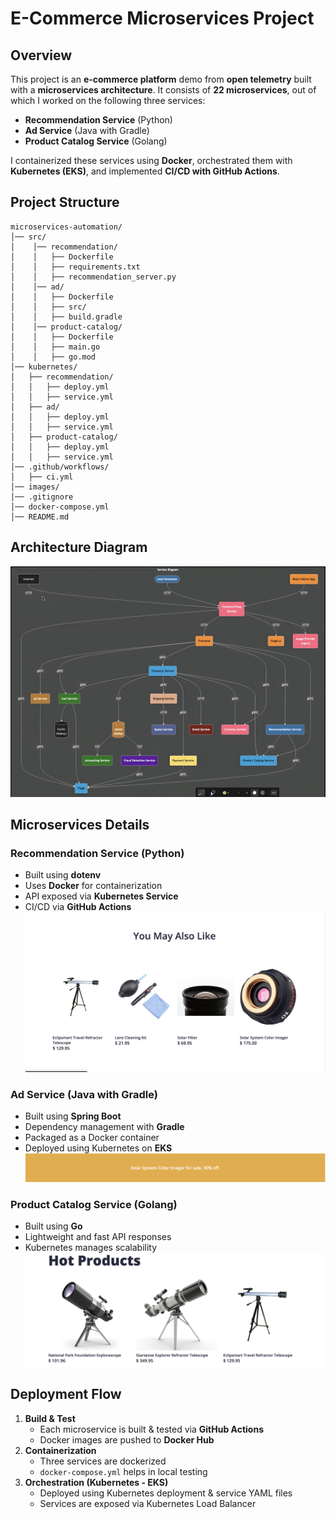 # E-Commerce Microservices Project

## Overview
This project is an **e-commerce platform** demo from **open telemetry** built with a **microservices architecture**. It consists of **22 microservices**, out of which I worked on the following three services:  
- **Recommendation Service** (Python)  
- **Ad Service** (Java with Gradle)  
- **Product Catalog Service** (Golang)  

I containerized these services using **Docker**, orchestrated them with **Kubernetes (EKS)**, and implemented **CI/CD with GitHub Actions**.

## Project Structure
```
microservices-automation/
│── src/      
│    │── recommendation/       
│    │   ├── Dockerfile                                    
│    │   ├── requirements.txt          
│    │   ├── recommendation_server.py                                      
│    │── ad/                   
│    │   ├── Dockerfile                
│    │   ├── src/                      
│    │   ├── build.gradle                               
│    │── product-catalog/      
│    │   ├── Dockerfile                
│    │   ├── main.go                   
│    │   ├── go.mod                    
│── kubernetes/                          
│   ├── recommendation/
│   │   ├── deploy.yml             
│   │   ├── service.yml
│   ├── ad/
│   │   ├── deploy.yml
│   │   ├── service.yml
│   ├── product-catalog/
│   │   ├── deploy.yml
│   │   ├── service.yml
│── .github/workflows/            
│   ├── ci.yml                    
│── images/                
│── .gitignore                
│── docker-compose.yml
│── README.md                     
```

## Architecture Diagram
![Architecture](images/micro-architecture.jpg)

## Microservices Details

### Recommendation Service (Python)
- Built using **dotenv**
- Uses **Docker** for containerization
- API exposed via **Kubernetes Service**
- CI/CD via **GitHub Actions**
![recommendations](images/recommendations.JPG)

### Ad Service (Java with Gradle)
- Built using **Spring Boot**
- Dependency management with **Gradle**
- Packaged as a Docker container
- Deployed using Kubernetes on **EKS**
![ad](images/add-service.jpeg)

### Product Catalog Service (Golang)
- Built using **Go**
- Lightweight and fast API responses
- Kubernetes manages scalability
![product-catalog](images/product-catalog.JPG)
## Deployment Flow
1. **Build & Test**  
   - Each microservice is built & tested via **GitHub Actions**  
   - Docker images are pushed to **Docker Hub**  
2. **Containerization**  
   - Three services are dockerized  
   - `docker-compose.yml` helps in local testing  
3. **Orchestration (Kubernetes - EKS)**  
   - Deployed using Kubernetes deployment & service YAML files  
   - Services are exposed via Kubernetes Load Balancer  

